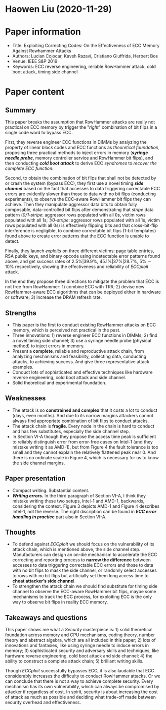 # Haowen Liu (2020-11-29)

# Paper information

- Title: Exploiting Correcting Codes: On the Effectiveness of ECC Memory Against Rowhammer Attacks
- Authors: Lucian Cojocar, Kaveh Razavi, Cristiano Giuffrida, Herbert Bos
- Venue: IEEE S&P 2019
- Keywords: ECC reverse engineering, reliable RowHammer attack, cold boot attack, timing side channel

# Paper content

## Summary

This paper breaks the assumption that RowHammer attacks are really not practical on ECC memory by trigger the "*right*" combination of bit flips in a single code word to bypass ECC. 

First, they reverse engineer ECC functions in DIMMs by analyzing the property of linear block codes and ECC functions as *theoretical foundation*, proposing three practical methods to inject errors in memory (***syringe needle probe***, memory controller service and RowHammer bit flips), and then conducting ***cold boot attack*** to derive ECC *syndromes* to *recover the complete ECC function*.

Second, to obtain the combination of bit flips that shall not be detected by or crash the system (bypass ECC), they first use a novel timing ***side channel*** based on the fact that accesses to data triggering correctable ECC errors are evidently slower than those to data with no bit flips (conducting experiments), to observe the ECC-aware RowHammer bit flips they can achieve. Then they manipulate aggressor data bits to obtain fully composable, data-controlled bit flips after demonstrating that *stripe* data pattern (*0/1-stripe*: aggressor rows populated with all 0s, victim rows populated with all 1s; *1/0-stripe*: aggressor rows populated with all 1s, victim rows populated with all 0s) is effectively flipping bits and that cross-bit-flip interference is negligible, to combine correctable bit flips (1-bit templates) found above to create error patterns that the ECC function is unable to detect.

Finally, they launch *exploits* on three different victims: page table entries, RSA public keys, and binary opcode using indetectable error patterns found above, and get success rates of $2.5\%|39.9\%$, $45.1\%|37\%|28.7\%$, $5\% \sim 10\%$ respectively, showing the effectiveness and reliability of *ECCploit* attack.

In the end they propose three directions to mitigate the problem that ECC is not free from RowHammer: 1) combine ECC with TRR; 2) devise new RowHammer-aware ECC algorithms that can be deployed either in hardware or software; 3) increase the DRAM refresh rate.


## Strengths

- This paper is the first to conduct existing RowHammer attacks on ECC memory, which is perceived not practical in the past.
- Three innovations: 1) reverse engineer ECC functions in DIMMs; 2) find a novel timing side channel; 3) use a syringe needle probe (physical method) to inject errors in memory.
- Present a **complete**, reliable and reproductive attack chain, from analyzing mechanisms and feasibility, collecting data, conducting attacks, to achieving success. And give three representative attack examples.
- Conduct lots of sophisticated and effective techniques like hardware reverse engineering, cold boot attack and side channel.
- Solid theoretical and experimental foundation.

## Weaknesses

- The attack is so **constrained and complex** that it costs a lot to conduct (days, even months). And due to its narrow margins attackers cannot always find appropriate combination of bit flips to conduct attacks.
- The attack chain is **fragile**. Every node in the chain is hard to conduct and has few substitutes, especially the side channel step.
- In Section VI-A though they propose the access time peak is sufficient to reliably distinguish error from error-free cases on Intel-1 (and they mistake writing it as AMD-1), but from Figure 4 the fault tolerance is too small and they cannot explain the relatively flattened peak near $0$. And there is no ordinate scale in Figure 4, which is necessary for us to know the side channel margins.

## Paper presentation

- Compact writing. Substantial content.
- ***Writing errors.*** In the third paragraph of Section VI-A, I think they mistake writing these two setups, Intel-1 and AMD-1, backwards, considering the context. Figure 3 depicts AMD-1 and Figure 4 describes Intel-1, not the reverse. The right discription can be found in ***ECC error handling in practice*** part also in Section VI-A.

## Thoughts
- To defend against *ECCploit* we should focus on the vulnerability of its attack chain, which is mentioned above, the side channel step. Manufacturers can design an on-die mechanism to accelerate the ECC correcting and reporting process to **narrow the difference** between accesses to data triggering correctable ECC errors and those to data with no bit flips to mask the side channel, or randomly select accesses to rows with no bit flips but artificially set them long access time to **cheat attacker’s side channel**.
- To strengthen the attack chain we should find substitute for timing side channel to observe the ECC-aware RowHammer bit flips, maybe some mechanisms to track the ECC process, for exploiting ECC is the only way to observe bit flips in reality ECC memory.

## Takeaways and questions

This paper shows me what a *Security* masterpiece is: 1) solid theoretical foundation across memory and CPU mechanisms, coding theory, number theory and abstract algebra, which are all included in this paper; 2) lots of innovations and fantasies, like using syringe needle to induce errors in memory; 3) sophisticated security and adversary skills and techniques, like hardware reverse engineering, cold boot attack and side channel; 4) the ability to construct a complete attack chain; 5) brilliant writing skills.

Though *ECCploit* successfully bypasses ECC, it is also laudable that ECC considerably increases the difficulty to conduct RowHammer attacks. Or we can conclude that there is not a way to achieve complete security. Every mechanism has its own vulnerability, which can always be compromised by attacker if regardless of cost. In spirit, security is about increasing the cost of attack as much as possible and deciding what trade-off made between security overhead and effectiveness.
